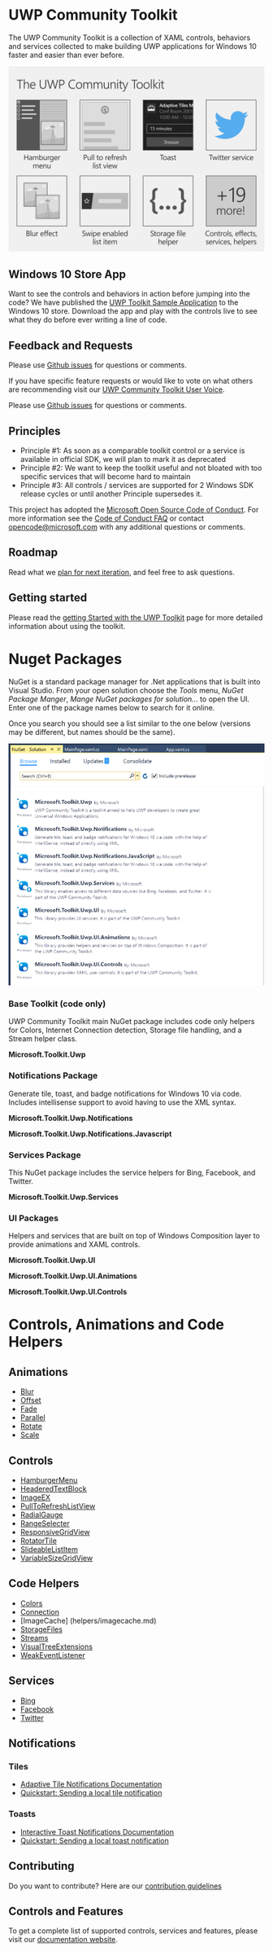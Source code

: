 UWP Community Toolkit
===========

The UWP Community Toolkit is a collection of XAML controls, behaviors and services collected to make building UWP applications for Windows 10 faster and easier than ever before.

![Control Overview](githubresources/images/UWP-community-toolkit-overview.png "Sample Image")

## Windows 10 Store App

Want to see the controls and behaviors in action before jumping into the code?  We have published the [UWP Toolkit Sample Application](https://www.microsoft.com/store/apps/9nblggh4tlcq) to the Windows 10 store.  Download the app and play with the controls live to see what they do before ever writing a line of code.

## Feedback and Requests

Please use [Github issues](https://github.com/Microsoft/UWPCommunityToolkit/issues) for questions or comments.

If you have specific feature requests or would like to vote on what others are recommending visit our [UWP Community Toolkit User Voice](https://aka.ms/uwpcommunitytoolkituservoice).

Please use [Github issues](https://github.com/Microsoft/UWPCommunityToolkit/issues) for questions or comments.

## Principles

 - Principle #1: As soon as a comparable toolkit control or a service is available in official SDK, we will plan to mark it as deprecated
 - Principle #2: We want to keep the toolkit useful and not bloated with too specific services that will become hard to maintain
 - Principle #3: All controls / services are supported for 2 Windows SDK release cycles or until another Principle supersedes it.

This project has adopted the [Microsoft Open Source Code of Conduct](https://opensource.microsoft.com/codeofconduct/). For more information see the [Code of Conduct FAQ](https://opensource.microsoft.com/codeofconduct/faq/) or contact [opencode@microsoft.com](mailto:opencode@microsoft.com) with any additional questions or comments.

## Roadmap

Read what we [plan for next iteration](https://github.com/Microsoft/UWPCommunityToolkit/issues?q=is%3Aopen+is%3Aissue+milestone%3Av1.1), and feel free to ask questions.

## Getting started

Please read the [getting Started with the UWP Toolkit](en-us/uwp-community-toolkit/get-started/get-started.md) page for more detailed information about using the toolkit.

# Nuget Packages

NuGet is a standard package manager for .Net applications that is built into Visual Studio. From your open solution choose the *Tools* menu, *NuGet Package Manger*, *Mange NuGet packages for solution...* to open the UI.  Enter one of the package names below to search for it online.

Once you search you should see a list similar to the one below (versions may be different, but names should be the same).

![nuget packages](githubresources/images/NugetPackages.png "Nuget Packages")

### Base Toolkit (code only) 

UWP Community Toolkit main NuGet package includes code only helpers for Colors, Internet Connection detection, Storage file handling, and a Stream helper class.

**Microsoft.Toolkit.Uwp**

### Notifications Package

Generate tile, toast, and badge notifications for Windows 10 via code.  Includes intellisense support to avoid having to use the XML syntax.

**Microsoft.Toolkit.Uwp.Notifications**

**Microsoft.Toolkit.Uwp.Notifications.Javascript**

### Services Package
This NuGet package includes the service helpers for Bing, Facebook, and Twitter.

**Microsoft.Toolkit.Uwp.Services**

### UI Packages
Helpers and services that are built on top of Windows Composition layer to provide animations and XAML controls.

**Microsoft.Toolkit.Uwp.UI**

**Microsoft.Toolkit.Uwp.UI.Animations**

**Microsoft.Toolkit.Uwp.UI.Controls**


# Controls, Animations and Code Helpers

## Animations

- [Blur](animations/blur.md)
- [Offset](animations/offset.md)
- [Fade](animations/fade.md)
- [Parallel](animations/parallax.md)
- [Rotate](animations/rotate.md)
- [Scale](animations/scale.md)

## Controls

- [HamburgerMenu](controls/hamburgerMenu.md)
- [HeaderedTextBlock](controls/headeredTextBlock.md)
- [ImageEX](controls/ImageEx.md)
- [PullToRefreshListView](controls/PullToRefreshListView.md)
- [RadialGauge](controls/RadialGauge.md)
- [RangeSelecter](controls/RangeSelector.md)
- [ResponsiveGridView](controls/ResponsiveGridView.md)
- [RotatorTile](controls/RotatorTile.md)
- [SlideableListItem](controls/SlideableListItem.md)
- [VariableSizeGridView](controls/VariableSizeGridView.md)

## Code Helpers

- [Colors](helpers/colors.md)
- [Connection](helpers/connectionHelper.md)
- [ImageCache] (helpers/imagecache.md)
- [StorageFiles](helpers/storagefiles.md)
- [Streams](helpers/streams.md)
- [VisualTreeExtensions](helpers/visualtreeextensions.md)
- [WeakEventListener](helpers/weakeventlistener.md)

## Services

- [Bing](services/bing.md)
- [Facebook](services/facebook.md)
- [Twitter](services/twitter.md)

## Notifications

### Tiles
- [Adaptive Tile Notifications Documentation](https://blogs.msdn.microsoft.com/tiles_and_toasts/2015/06/30/adaptive-tile-templates-schema-and-documentation/)
- [Quickstart: Sending a local tile notification](https://blogs.msdn.microsoft.com/tiles_and_toasts/2015/10/05/quickstart-sending-a-local-tile-notification-in-windows-10/)

### Toasts
- [Interactive Toast Notifications Documentation](https://blogs.msdn.microsoft.com/tiles_and_toasts/2015/07/02/adaptive-and-interactive-toast-notifications-for-windows-10/)
- [Quickstart: Sending a local toast notification](https://blogs.msdn.microsoft.com/tiles_and_toasts/2015/07/08/quickstart-sending-a-local-toast-notification-and-handling-activations-from-it-windows-10/)

## Contributing
Do you want to contribute? Here are our [contribution guidelines](https://github.com/Microsoft/UWPCommunityToolkit/blob/master/contributing.md)

## Controls and Features
To get a complete list of supported controls, services and features, please visit our [documentation website](https://developer.microsoft.com/en-us/windows/windows-apps/uwp-community-toolkit).
